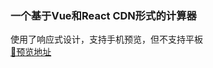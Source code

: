 ### 一个基于Vue和React CDN形式的计算器
    
使用了响应式设计，支持手机预览，但不支持平板   
[🧮预览地址](http://fabulous528.club/vueCaculator/)
